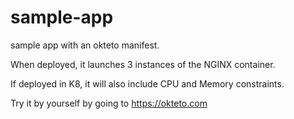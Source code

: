 # sample-app
sample app with an okteto manifest. 

When deployed, it launches 3 instances of the NGINX container. 

If deployed in K8, it will also include CPU and Memory constraints.

Try it by yourself by going to https://okteto.com 
